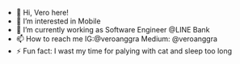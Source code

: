 - 👋 Hi, Vero here!
- 👀 I’m interested in Mobile
- 🌱 I’m currently working as Software Engineer @LINE Bank
- 📫 How to reach me IG:@veroanggra Medium: @veroanggra
- ⚡ Fun fact: I wast my time for palying with cat and sleep too long

<!---
veroanggraa/veroanggraa is a ✨ special ✨ repository because its `README.md` (this file) appears on your GitHub profile.
You can click the Preview link to take a look at your changes.
--->
